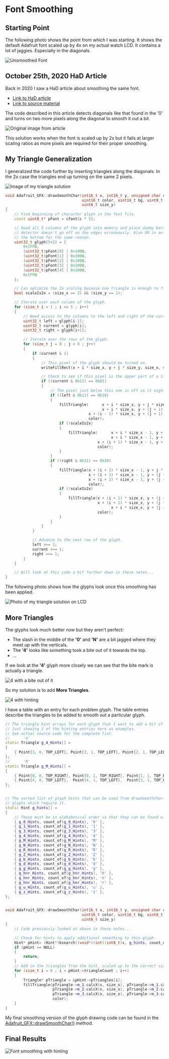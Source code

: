 # Font Smoothing
## Starting Point
The following photo shows the point from which I was starting. It shows the default Adafruit font scaled up by 4x on my actual watch LCD. It contains a lot of jaggies. Especially in the diagonals.

![Unsmoothed Font](https://github.com/adamgreen/nrf52-SmartWatch/blob/main/photos/font-smoothing_no-smoothing.jpg?raw=true)

## October 25th, 2020 HaD Article
Back in 2020 I saw a HaD article about smoothing the same font.
* [Link to HaD article](https://hackaday.com/2020/10/25/smoothing-big-fonts-on-graphic-lcds/)
* [Link to source material](http://www.technoblogy.com/show?3AJ7)

The code described in this article detects diagonals like that found in the '0' and turns on two more pixels along the diagonal to smooth it out a bit.

![Original image from article](https://github.com/adamgreen/nrf52-SmartWatch/blob/main/photos/font-smoothing_orig.jpg?raw=true)

This solution works when the font is scaled up by 2x but it fails at larger scaling ratios as more pixels are required for their proper smoothing.

## My Triangle Generalization
I generalized the code further by inserting triangles along the diagonals. In the 2x case the triangles end up turning on the same 2 pixels.

![Image of my triangle solution](https://github.com/adamgreen/nrf52-SmartWatch/blob/main/photos/font-smoothing_my-solution.jpg?raw=true)

```c++
void Adafruit_GFX::drawSmoothChar(int16_t x, int16_t y, unsigned char c,
                                  uint16_t color, uint16_t bg, uint8_t size_x,
                                  uint8_t size_y)
{
    // Find beginning of character glyph in the font file.
    const uint8_t* pFont = &font[c * 5];

    // Read all 5 columns of the glyph into memory and place dummy bars on the far right and left so that the diagonal
    // detector doesn't go off on the edges erroneously. Also OR in an extra bit to each column to add a dummy row at
    // the bottom for the same reason.
    uint32_t glyph[5+2] = {
        0x1FFU,
        (uint32_t)pFont[0] | 0x100U,
        (uint32_t)pFont[1] | 0x100U,
        (uint32_t)pFont[2] | 0x100U,
        (uint32_t)pFont[3] | 0x100U,
        (uint32_t)pFont[4] | 0x100U,
        0x1FFU
    };

    // Can optimize the 2x scaling because one triangle is enough to fill in both pixels required for smoothing.
    bool scaleIs2x = (size_x == 2) && (size_y == 2);

    // Iterate over each column of the glyph.
    for (size_t i = 1 ; i <= 5 ; i++)
    {
        // Need access to the columns to the left and right of the current column to check for diagonals to be smoothed.
        uint32_t left = glyph[i-1];
        uint32_t current = glyph[i];
        uint32_t right = glyph[i+1];

        // Iterate over the rows of the glyph.
        for (size_t j = 0 ; j < 8 ; j++)
        {
            if (current & 1)
            {
                // This pixel of the glyph should be turned on.
                writeFillRect(x + i * size_x, y + j * size_y, size_x, size_y, color);

                // Check to see if this pixel is the upper part of a 1-pixel wide diagonal that should be smoothed.
                if ((current & 0b11) == 0b01)
                {
                    // The pixel just below this one is off so it might be a diagonal. Check the pixels to right/left.
                    if ((left & 0b11) == 0b10)
                    {
                        fillTriangle(      x + i * size_x, y + j * size_y,
                                           x + i * size_x, y + (j + 1) * size_y,
                                     x + (i - 1) * size_x, y + (j + 1) * size_y,
                                     color);
                        if (!scaleIs2x)
                        {
                            fillTriangle(      x + i * size_x - 1, y + (j + 2) * size_y - 1,
                                               x + i * size_x - 1, y + (j + 1) * size_y - 1,
                                         x + (i + 1) * size_x - 1, y + (j + 1) * size_y - 1,
                                         color);
                        }
                    }
                    if ((right & 0b11) == 0b10)
                    {
                        fillTriangle(x + (i + 1) * size_x - 1, y + j * size_y,
                                     x + (i + 1) * size_x - 1, y + (j + 1) * size_y,
                                     x + (i + 2) * size_x - 1, y + (j + 1) * size_y,
                                     color);
                        if (!scaleIs2x)
                        {
                            fillTriangle(x + (i + 1) * size_x, y + (j + 2) * size_y - 1,
                                         x + (i + 1) * size_x, y + (j + 1) * size_y - 1,
                                               x + i * size_x, y + (j + 1) * size_y - 1,
                                         color);
                        }
                    }
                }
            }

            // Advance to the next row of the glyph.
            left >>= 1;
            current >>= 1;
            right >>= 1;
        }
    }

    // Will look at this code a bit further down in these notes...
}
```
The following photo shows how the glyphs look once this smoothing has been applied.

![Photo of my triangle solution on LCD](https://github.com/adamgreen/nrf52-SmartWatch/blob/main/photos/font-smoothing_init_smoothing.jpg?raw=true)

## More Triangles
The glyphs look much better now but they aren't perfect:
* The slash in the middle of the **'0'** and **'N'** are a bit jagged where they meet up with the verticals.
* The **'4'** looks like something took a bite out of it towards the top.
* ...

If we look at the **'4'** glyph more closely we can see that the bite mark is actually a triangle.

![4 with a bite out of it](https://github.com/adamgreen/nrf52-SmartWatch/blob/main/photos/font-smoothing_four-init-smoothing.jpg?raw=true)

So my solution is to add **More Triangles**.

![4 with hinting](https://github.com/adamgreen/nrf52-SmartWatch/blob/main/photos/font-smoothing_four-hint-smoothing.jpg?raw=true)

I have a table with an entry for each problem glyph. The table entries describe the triangles to be added to smooth out a particular glyph.

```c++
// The triangle hint arrays for each glyph that I want to add a bit of extra smoothing to.
// Just showing 2 of the hinting entries here as examples.
// See actual source code for the complete list.
//      '4'
static Triangle g_4_Hints[] =
{
    { Point{3, 0, TOP_LEFT}, Point{3, 1, TOP_LEFT}, Point{2, 1, TOP_LEFT} },
};
//      'M'
static Triangle g_M_Hints[] =
{
    { Point{0, 0, TOP_RIGHT}, Point{0, 1, TOP_RIGHT}, Point{1, 1, TOP_RIGHT} },
    { Point{4, 0, TOP_LEFT},  Point{4, 1, TOP_LEFT},  Point{3, 1, TOP_LEFT} },
};


// The sorted list of glyph hints that can be used from drawSmoothChar() to apply extra smoothing to the few
// glyphs which require it.
static Hint g_hints[] =
{
    // These must be in alphabetical order so that they can be found with bsearch().
    { g_0_Hints, count_of(g_0_Hints), '0' },
    { g_1_Hints, count_of(g_1_Hints), '1' },
    { g_3_Hints, count_of(g_3_Hints), '3' },
    { g_4_Hints, count_of(g_4_Hints), '4' },
    { g_M_Hints, count_of(g_M_Hints), 'M' },
    { g_N_Hints, count_of(g_N_Hints), 'N' },
    { g_R_Hints, count_of(g_R_Hints), 'R' },
    { g_Z_Hints, count_of(g_Z_Hints), 'Z' },
    { g_b_Hints, count_of(g_b_Hints), 'b' },
    { g_d_Hints, count_of(g_d_Hints), 'd' },
    { g_g_Hints, count_of(g_g_Hints), 'g' },
    { g_hnr_Hints, count_of(g_hnr_Hints), 'h' },
    { g_hnr_Hints, count_of(g_hnr_Hints), 'n' },
    { g_hnr_Hints, count_of(g_hnr_Hints), 'r' },
    { g_u_Hints, count_of(g_u_Hints), 'u' },
    { g_z_Hints, count_of(g_z_Hints), 'z' },
};


void Adafruit_GFX::drawSmoothChar(int16_t x, int16_t y, unsigned char c,
                                  uint16_t color, uint16_t bg, uint8_t size_x,
                                  uint8_t size_y)
{
    // Code previously looked at above in these notes...

    // Check for hints to apply additional smoothing to this glyph.
    Hint* pHint= (Hint*)bsearch((void*)(int)(int8_t)c, g_hints, count_of(g_hints), sizeof(g_hints[0]), compareHints);
    if (pHint == NULL)
    {
        return;
    }
    // Add in the triangles from the hint, scaled up to the correct size.
    for (size_t i = 0 ; i < pHint->triangleCount ; i++)
    {
        Triangle* pTriangle = &pHint->pTriangles[i];
        fillTriangle(pTriangle->m_1.calcX(x, size_x), pTriangle->m_1.calcY(y, size_y),
                     pTriangle->m_2.calcX(x, size_x), pTriangle->m_2.calcY(y, size_y),
                     pTriangle->m_3.calcX(x, size_x), pTriangle->m_3.calcY(y, size_y),
                     color);
    }
}
```

My final smoothing version of the glyph drawing code can be found in the [Adafruit_GFX::drawSmoothChar()](https://github.com/adamgreen/nrf52-SmartWatch/blob/main/firmware/Adafruit-GFX-Library/Adafruit_GFX.cpp#L2156) method.

## Final Results
![Font smoothing with hinting](https://github.com/adamgreen/nrf52-SmartWatch/blob/main/photos/font-smoothing_hint-smoothing.jpg?raw=true)